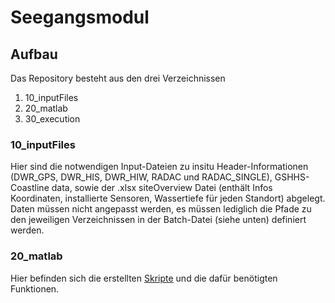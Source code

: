 # Seegangsmodul

## Aufbau
Das Repository besteht aus den drei Verzeichnissen 
1. 10_inputFiles
2. 20_matlab
3. 30_execution

### 10_inputFiles
Hier sind die notwendigen Input-Dateien zu insitu Header-Informationen (DWR_GPS, DWR_HIS, DWR_HIW, RADAC und RADAC_SINGLE), GSHHS-Coastline data, sowie der .xlsx siteOverview Datei (enthält Infos Koordinaten, installierte Sensoren, Wassertiefe für jeden Standort) abgelegt. Daten müssen nicht angepasst werden, es müssen lediglich die Pfade zu den jeweiligen Verzeichnissen in der Batch-Datei (siehe unten) definiert werden.

### 20_matlab
Hier befinden sich die erstellten [Skripte](https://gitlab.projekt.uni-hannover.de/lufi-openrave/seegangsmodul/-/tree/master/20_matlab/10_scripts) und die dafür benötigten Funktionen. 

